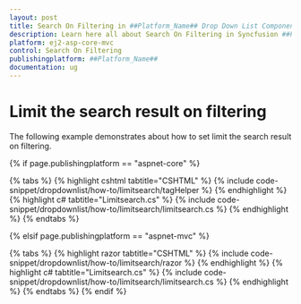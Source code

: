 ```yaml
---
layout: post
title: Search On Filtering in ##Platform_Name## Drop Down List Component
description: Learn here all about Search On Filtering in Syncfusion ##Platform_Name## Drop Down List component of Syncfusion Essential JS 2 and more.
platform: ej2-asp-core-mvc
control: Search On Filtering
publishingplatform: ##Platform_Name##
documentation: ug
---
```



# Limit the search result on filtering

The following example demonstrates about how to set limit the search result on filtering.

{% if page.publishingplatform == "aspnet-core" %}

{% tabs %}
{% highlight cshtml tabtitle="CSHTML" %}
{% include code-snippet/dropdownlist/how-to/limitsearch/tagHelper %}
{% endhighlight %}
{% highlight c# tabtitle="Limitsearch.cs" %}
{% include code-snippet/dropdownlist/how-to/limitsearch/limitsearch.cs %}
{% endhighlight %}
{% endtabs %}

{% elsif page.publishingplatform == "aspnet-mvc" %}

{% tabs %}
{% highlight razor tabtitle="CSHTML" %}
{% include code-snippet/dropdownlist/how-to/limitsearch/razor %}
{% endhighlight %}
{% highlight c# tabtitle="Limitsearch.cs" %}
{% include code-snippet/dropdownlist/how-to/limitsearch/limitsearch.cs %}
{% endhighlight %}
{% endtabs %}
{% endif %}

